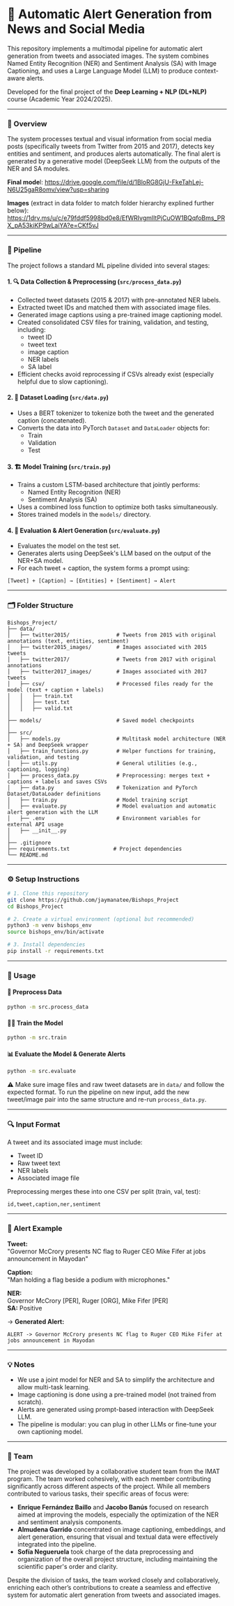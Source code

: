# 📢 Automatic Alert Generation from News and Social Media

This repository implements a multimodal pipeline for automatic alert generation from tweets and associated images. The system combines Named Entity Recognition (NER) and Sentiment Analysis (SA) with Image Captioning, and uses a Large Language Model (LLM) to produce context-aware alerts.

Developed for the final project of the **Deep Learning + NLP (DL+NLP)** course (Academic Year 2024/2025).

---

### 🧠 Overview

The system processes textual and visual information from social media posts (specifically tweets from Twitter from 2015 and 2017), detects key entities and sentiment, and produces alerts automatically. The final alert is generated by a generative model (DeepSeek LLM) from the outputs of the NER and SA modules.

**Final mode**l: 
https://drive.google.com/file/d/1BloRG8GjU-FkeTahLej-N6U25gaR8omv/view?usp=sharing

**Images** (extract in data folder to match folder hierarchy explined further below): https://1drv.ms/u/c/e79fddf5998bd0e8/EfWRIvgmlItPjCuOW1BQqfoBms_PRX_pA53kiKP9wLaiYA?e=CKf5vJ

---

### 🔄 Pipeline

The project follows a standard ML pipeline divided into several stages:

#### 1. 🔍 Data Collection & Preprocessing (`src/process_data.py`)
- Collected tweet datasets (2015 & 2017) with pre-annotated NER labels.
- Extracted tweet IDs and matched them with associated image files.
- Generated image captions using a pre-trained image captioning model.
- Created consolidated CSV files for training, validation, and testing, including:
  - tweet ID  
  - tweet text  
  - image caption  
  - NER labels  
  - SA label  
- Efficient checks avoid reprocessing if CSVs already exist (especially helpful due to slow captioning).

#### 2. 🧩 Dataset Loading (`src/data.py`)
- Uses a BERT tokenizer to tokenize both the tweet and the generated caption (concatenated).
- Converts the data into PyTorch `Dataset` and `DataLoader` objects for:
  - Train  
  - Validation  
  - Test

#### 3. 🏗️ Model Training (`src/train.py`)
- Trains a custom LSTM-based architecture that jointly performs:
  - Named Entity Recognition (NER)  
  - Sentiment Analysis (SA)
- Uses a combined loss function to optimize both tasks simultaneously.
- Stores trained models in the `models/` directory.

#### 4. 🧪 Evaluation & Alert Generation (`src/evaluate.py`)
- Evaluates the model on the test set.
- Generates alerts using DeepSeek's LLM based on the output of the NER+SA model.
- For each tweet + caption, the system forms a prompt using:

```
[Tweet] + [Caption] → [Entities] + [Sentiment] → Alert
```

---

### 🗂 Folder Structure

```
Bishops_Project/
├── data/
│   ├── twitter2015/               # Tweets from 2015 with original annotations (text, entities, sentiment)
│   ├── twitter2015_images/        # Images associated with 2015 tweets
│   ├── twitter2017/               # Tweets from 2017 with original annotations
│   ├── twitter2017_images/        # Images associated with 2017 tweets
│   ├── csv/                       # Processed files ready for the model (text + caption + labels)
│   │   ├── train.txt
│   │   ├── test.txt
│   │   ├── valid.txt
│
├── models/                        # Saved model checkpoints
│
├── src/
│   ├── models.py                  # Multitask model architecture (NER + SA) and DeepSeek wrapper
│   ├── train_functions.py         # Helper functions for training, validation, and testing
│   ├── utils.py                   # General utilities (e.g., captioning, logging)
│   ├── process_data.py            # Preprocessing: merges text + captions + labels and saves CSVs
│   ├── data.py                    # Tokenization and PyTorch Dataset/DataLoader definitions
│   ├── train.py                   # Model training script
│   ├── evaluate.py                # Model evaluation and automatic alert generation with the LLM
│   ├── .env                       # Environment variables for external API usage
│   ├── __init__.py
│
├── .gitignore
├── requirements.txt              # Project dependencies
└── README.md
```

---

### ⚙️ Setup Instructions

```bash
# 1. Clone this repository
git clone https://github.com/jaymanatee/Bishops_Project
cd Bishops_Project

# 2. Create a virtual environment (optional but recommended)
python3 -m venv bishops_env
source bishops_env/bin/activate

# 3. Install dependencies
pip install -r requirements.txt
```

---

### 🚀 Usage

#### 🔧 Preprocess Data
```bash
python -m src.process_data
```

#### 🏋️‍♂️ Train the Model
```bash
python -m src.train
```

#### 📊 Evaluate the Model & Generate Alerts
```bash
python -m src.evaluate
```

⚠️ Make sure image files and raw tweet datasets are in `data/` and follow the expected format.
To run the pipeline on new input, add the new tweet/image pair into the same structure and re-run `process_data.py`.

---

### 🔍 Input Format

A tweet and its associated image must include:
- Tweet ID
- Raw tweet text
- NER labels
- Associated image file

Preprocessing merges these into one CSV per split (train, val, test):

```csv
id,tweet,caption,ner,sentiment
```

---

### 📎 Alert Example

**Tweet:**  
"Governor McCrory presents NC flag to Ruger CEO Mike Fifer at jobs announcement in Mayodan"

**Caption:**  
"Man holding a flag beside a podium with microphones."

**NER:**  
Governor McCrory [PER], Ruger [ORG], Mike Fifer [PER]  
**SA:** Positive

→ **Generated Alert:**  
```
ALERT -> Governor McCrory presents NC flag to Ruger CEO Mike Fifer at jobs announcement in Mayodan
```

---

### 💡 Notes

- We use a joint model for NER and SA to simplify the architecture and allow multi-task learning.
- Image captioning is done using a pre-trained model (not trained from scratch).
- Alerts are generated using prompt-based interaction with DeepSeek LLM.
- The pipeline is modular: you can plug in other LLMs or fine-tune your own captioning model.

---

### 👥 Team

The project was developed by a collaborative student team from the IMAT program. The team worked cohesively, with each member contributing significantly across different aspects of the project. While all members contributed to various tasks, their specific areas of focus were:

- **Enrique Fernández Baillo** and **Jacobo Banús** focused on research aimed at improving the models, especially the optimization of the NER and sentiment analysis components.
- **Almudena Garrido** concentrated on image captioning, embeddings, and alert generation, ensuring that visual and textual data were effectively integrated into the pipeline.
- **Sofía Negueruela** took charge of the data preprocessing and organization of the overall project structure, including maintaining the scientific paper's order and clarity.

Despite the division of tasks, the team worked closely and collaboratively, enriching each other’s contributions to create a seamless and effective system for automatic alert generation from tweets and associated images.
